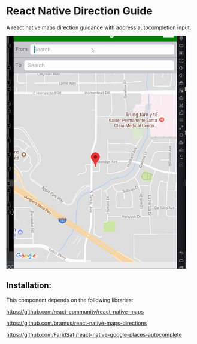 # React Native Direction Guide

A react native maps direction guidance with address autocompletion input.

<img src="https://github.com/phannam1412/react-native-direction-guide/blob/master/map.gif " width="480">

## Installation: 

This component depends on the following libraries:

https://github.com/react-community/react-native-maps

https://github.com/bramus/react-native-maps-directions

https://github.com/FaridSafi/react-native-google-places-autocomplete
